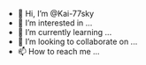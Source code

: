 - 👋 Hi, I’m @Kai-77sky
- 👀 I’m interested in ...
- 🌱 I’m currently learning ...
- 💞️ I’m looking to collaborate on ...
- 📫 How to reach me ...

<!---
Kai-77sky/Kai-77sky is a ✨ special ✨ repository because its `README.md` (this file) appears on your GitHub profile.
You can click the Preview link to take a look at your changes.
--->
